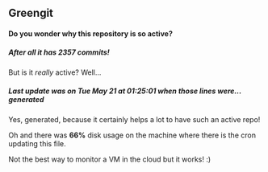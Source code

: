## Greengit

#### Do you wonder why this repository is so active?

##### After all it has 2357 commits!

But is it *really* active? Well...

##### Last update was on Tue May 21 at 01:25:01 when those lines were... generated

Yes, generated, because it certainly helps a lot to have such an active repo!

Oh and there was **66%** disk usage on the machine
where there is the cron updating this file.

Not the best way to monitor a VM in the cloud but it works! :)

